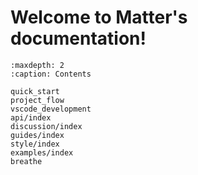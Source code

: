 # Welcome to Matter's documentation!

```{toctree}
:maxdepth: 2
:caption: Contents

quick_start
project_flow
vscode_development
api/index
discussion/index
guides/index
style/index
examples/index
breathe
```
